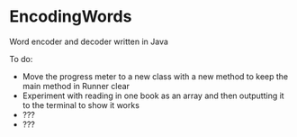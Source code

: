 # EncodingWords
Word encoder and decoder written in Java

To do:
- Move the progress meter to a new class with a new method to keep the main method in Runner clear
- Experiment with reading in one book as an array and then outputting it to the terminal to show it works
- ???
- ???
